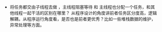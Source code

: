 - 将任务都交由子线程去做 ，主线程阻塞等待 和 主线程也分配一个任务，和其他线程一起干活的区别在哪里？ 从程序设计的角度讲前者任务区分度高，逻辑解耦，从程序运行角度看，是否也是前者更优秀？比如一些堆栈数据的维护，异常处理等方面。
